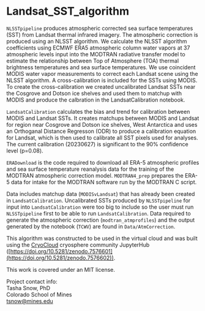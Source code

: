 # Landsat_SST_algorithm

`NLSSTpipeline` produces atmospheric corrected sea surface temperatures (SST) from Landsat thermal infrared
imagery. The atmospheric correction is produced using an NLSST algorithm. We calculate the NLSST algorithm
coefficients using ECMWF ERA5 atmospheric column water vapors at 37 atmospheric levels input into
the MODTRAN radiative transfer model to estimate the relationship between Top of Atmosphere (TOA)
thermal brightness temperatures and sea surface temperatures. We use coincident MODIS water vapor
measurements to correct each Landsat scene using the NLSST algorithm. A cross-calibration is included
for the SSTs using MODIS. To create the cross-calibration we created uncalibrated Landsat SSTs near the
Cosgrove and Dotson ice shelves and used them to matchup with MODIS and produce the calbration in the
LandsatCalibration notebook. 

`LandsatCalibration` calculates the bias and trend for calibration between MODIS and Landsat SSTs.
It creates matchups between MODIS and Landsat for region near Cosgrove and Dotson ice shelves, West Antarctica and uses
an Orthoganal Distance Regresson (ODR) to produce a calibration equation for Landsat, which is then used
to calibrate all SST pixels used for analyses. The current calibration (20230627) is significant to the 90% confidence level (p=0.08). 

`ERADownload` is the code required to download all ERA-5 atmospheric profiles and sea surface temperature
reanalysis data for the training of the MODTRAN atmospheric correction model. `MODTRAN4_prep` prepares
the ERA-5 data for intake for the MODTRAN software run by the MODTRAN C script.

Data includes matchup data (`MODISvLandsat`) that has already been created in `LandsatCalibration`.
Uncalibrated SSTs produced by `NLSSTpipeline` for input into `LandsatCalibration` were too big to include
so the user must run `NLSSTpipeline` first to be able to run `LandsatCalibration`. Data required to generate the
atmospheric correction (`modtran_atmprofiles`) and the output generated by the notebook (`TCWV`) are found
in `Data/AtmCorrection`.

This algorithm was constructed to be used in the virtual cloud and was built using the [CryoCloud](https://cryointhecloud.com) 
cryosphere community JupyterHub ([https://doi.org/10.5281/zenodo.7576601](https://doi.org/10.5281/zenodo.7576602)).

This work is covered under an MIT license.  

Project contact info: \
Tasha Snow, PhD \
Colorado School of Mines \
tsnow@mines.edu
